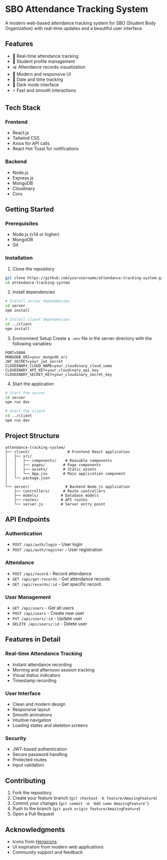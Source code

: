 # SBO Attendance Tracking System

A modern web-based attendance tracking system for SBO (Student Body Organization) with real-time updates and a beautiful user interface.

## Features

- 📱 Real-time attendance tracking
- 👥 Student profile management
- 📊 Attendance records visualization
- 🎨 Modern and responsive UI
- 📅 Date and time tracking
- 🌙 Dark mode interface
- ⚡ Fast and smooth interactions

## Tech Stack

### Frontend

- React.js
- Tailwind CSS
- Axios for API calls
- React Hot Toast for notifications

### Backend

- Node.js
- Express.js
- MongoDB
- Cloudinary
- Cors

## Getting Started

### Prerequisites

- Node.js (v14 or higher)
- MongoDB
- Git

### Installation

1. Clone the repository

```bash
git clone https://github.com/yourusername/attendance-tracking-system.git
cd attendance-tracking-system
```

2. Install dependencies

```bash
# Install server dependencies
cd server
npm install

# Install client dependencies
cd ../client
npm install
```

3. Environment Setup
   Create a `.env` file in the server directory with the following variables:

```env
PORT=5000
MONGODB_URI=your_mongodb_uri
JWT_SECRET=your_jwt_secret
CLOUDINARY_CLOUD_NAME=your_cloudinary_cloud_name
CLOUDINARY_API_KEY=your_cloudinary_api_key
CLOUDINARY_SECRET_KEY=your_cloudinary_secret_key
```

4. Start the application

```bash
# Start the server
cd server
npm run dev

# Start the client
cd ../client
npm run dev
```

## Project Structure

```
attendance-tracking-system/
├── client/                 # Frontend React application
│   ├── src/
│   │   ├── components/    # Reusable components
│   │   ├── pages/        # Page components
│   │   ├── assets/       # Static assets
│   │   └── App.jsx       # Main application component
│   └── package.json
│
└── server/                # Backend Node.js application
    ├── controllers/      # Route controllers
    ├── models/          # Database models
    ├── routes/          # API routes
    └── server.js        # Server entry point
```

## API Endpoints

### Authentication

- `POST /api/auth/login` - User login
- `POST /api/auth/register` - User registration

### Attendance

- `POST /api/record` - Record attendance
- `GET /api/get-records` - Get attendance records
- `GET /api/records/:id` - Get specific record

### User Management

- `GET /api/users` - Get all users
- `POST /api/users` - Create new user
- `PUT /api/users/:id` - Update user
- `DELETE /api/users/:id` - Delete user

## Features in Detail

### Real-time Attendance Tracking

- Instant attendance recording
- Morning and afternoon session tracking
- Visual status indicators
- Timestamp recording

### User Interface

- Clean and modern design
- Responsive layout
- Smooth animations
- Intuitive navigation
- Loading states and skeleton screens

### Security

- JWT-based authentication
- Secure password handling
- Protected routes
- Input validation

## Contributing

1. Fork the repository
2. Create your feature branch (`git checkout -b feature/AmazingFeature`)
3. Commit your changes (`git commit -m 'Add some AmazingFeature'`)
4. Push to the branch (`git push origin feature/AmazingFeature`)
5. Open a Pull Request

## Acknowledgments

- Icons from [Heroicons](https://heroicons.com/)
- UI inspiration from modern web applications
- Community support and feedback
